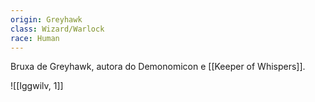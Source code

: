 ```yaml
---
origin: Greyhawk
class: Wizard/Warlock
race: Human
---
```

Bruxa de Greyhawk, autora do Demonomicon e [[Keeper of Whispers]].

![[Iggwilv, 1]]